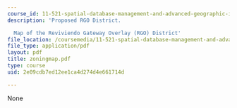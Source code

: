 ```yaml
---
course_id: 11-521-spatial-database-management-and-advanced-geographic-information-systems-spring-2003
description: 'Proposed RGO District.

  Map of the Reviviendo Gateway Overlay (RGO) District'
file_location: /coursemedia/11-521-spatial-database-management-and-advanced-geographic-information-systems-spring-2003/2e09cdb7ed12ee1ca4d274d4e661714d_zoningmap.pdf
file_type: application/pdf
layout: pdf
title: zoningmap.pdf
type: course
uid: 2e09cdb7ed12ee1ca4d274d4e661714d

---
```

None
